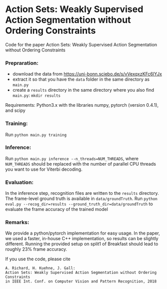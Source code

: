 # Action Sets: Weakly Supervised Action Segmentation without Ordering Constraints
Code for the paper Action Sets: Weakly Supervised Action Segmentation without Ordering Constraints

### Prepraration:

* download the data from https://uni-bonn.sciebo.de/s/vVexqxzKFc6lYJx
* extract it so that you have the `data` folder in the same directory as `main.py`
* create a  `results` directory in the same directory where you also find `main.py`: `mkdir results`

Requirements: Python3.x with the libraries numpy, pytorch (version 0.4.1), and scipy

### Training:

Run `python main.py training`

### Inference:

Run `python main.py inference --n_threads=NUM_THREADS`, where `NUM_THREADS` should be replaced with the number of parallel CPU threads you want to use for Viterbi decoding.

### Evaluation:

In the inference step, recognition files are written to the `results` directory. The frame-level ground truth is available in `data/groundTruth`. Run `python eval.py --recog_dir=results --ground_truth_dir=data/groundTruth` to evaluate the frame accuracy of the trained model

### Remarks:

We provide a python/pytorch implementation for easy usage. In the paper, we used a faster, in-house C++ implementation, so results can be slightly different. Running the provided setup on split1 of Breakfast should lead to roughly 23% frame accuracy.

If you use the code, please cite

    A. Richard, H. Kuehne, J. Gall:
    Action Sets: Weakly Supervised Action Segmentation without Ordering Constraints
    in IEEE Int. Conf. on Computer Vision and Pattern Recognition, 2018
